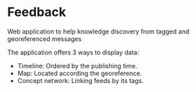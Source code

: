 # Feedback

Web application to help knowledge discovery from tagged and georeferenced messages

The application offers 3 ways to display data:

- Timeline: Ordered by the publishing time.
- Map: Located according the georeference.
- Concept network: Linking feeds by its tags.